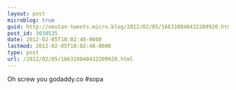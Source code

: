 ```yaml
---
layout: post
microblog: true
guid: http://vmstan-tweets.micro.blog/2012/02/05/166310840432209920.html
post_id: 3038535
date: 2012-02-05T18:02:48-0600
lastmod: 2012-02-05T18:02:48-0600
type: post
url: /2012/02/05/166310840432209920.html
---
```

Oh screw you godaddy.co #sopa
